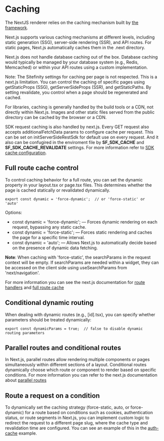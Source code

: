 # Caching

The NextJS renderer relies on the caching mechanism built by [the framework](https://nextjs.org/docs/app/building-your-application/caching).

Next.js supports various caching mechanisms at different levels, including static generation (SSG), server-side rendering (SSR), and API routes. For static pages, Next.js automatically caches them in the .next directory.

Next.js does not handle database caching out of the box. Database caching would typically be managed by your database system (e.g., Redis, Memcached) or within your API routes using a custom implementation.

Note: The Sitefinity settings for caching per page is not respected. This is a next.js limitation.
You can control the caching of specific pages using getStaticProps (SSG), getServerSideProps (SSR), and getStaticPaths. By setting revalidate, you control when a page should be regenerated and cached.

For libraries, caching is generally handled by the build tools or a CDN, not directly within Next.js.
Images and other static files served from the public directory can be cached by the browser or a CDN.

SDK request caching is also handled by next.js. Every GET request also accepts additionalFetchData params to configure cache per request. This can be set on initServerSideRestSdk for default use on every request. And it also can be confugired in the enviroment file by **SF_SDK_CACHE** and **SF_SDK_CACHE_REVALIDATE** settings. For more information refer to [SDK cache configuration](./../README.md#sdk-cache-configuration).


## Full route cache control

To control caching behavior for a full route, you can set the dynamic property in your layout.tsx or page.tsx files. This determines whether the page is cached statically or revalidated dynamically.

``` tsx
export const dynamic = 'force-dynamic';  // or 'force-static' or 'auto'
```

Options:
- const dynamic = 'force-dynamic'; — Forces dynamic rendering on each request, bypassing any static cache.
- const dynamic = 'force-static'; — Forces static rendering and caches the page for a specific time interval.
- const dynamic = 'auto'; — Allows Next.js to automatically decide based on the presence of dynamic data fetching.

**Note**: When caching with 'force-static', the searchParams in the request context will be empty. If searchParams are needed within a widget, they can be accessed on the client side using useSearchParams from 'next/navigation'.

For more information you can see the next.js documentation for [route handlers](https://nextjs.org/docs/app/building-your-application/routing/route-handlers#behavior) and [full route cache](https://nextjs.org/docs/app/building-your-application/caching#full-route-cache)

## Conditional dynamic routing

When dealing with dynamic routes (e.g., [id].tsx), you can specify whether parameters should be treated dynamically:
``` tsx
export const dynamicParams = true;  // false to disable dynamic routing parameters
```

## Parallel routes and conditional routes

In Next.js, parallel routes allow rendering multiple components or pages simultaneously within different sections of a layout.
Conditional routes dynamically choose which route or component to render based on specific conditions.
For more information you can refer to the next.js documentation about [parallel routes](https://nextjs.org/docs/app/building-your-application/routing/parallel-routes)

## Route a request on a condition

To dynamically set the caching strategy (force-static, auto, or force-dynamic) for a route based on conditions such as cookies, authentication status, or route segments in Next.js, you can implement custom logic to redirect the request to a different page slug, where the cache type and revalidation time are configured.
You can see an example of this in the [auth-cache](../src/auth-cache/README.md) example.
